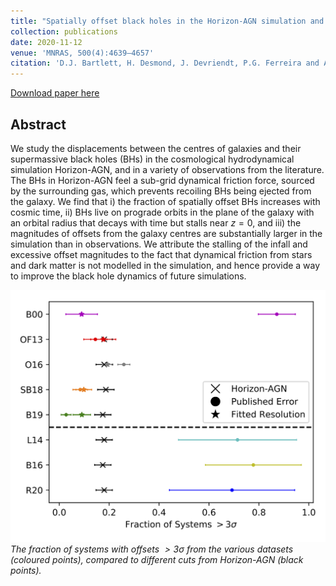```yaml
---
title: "Spatially offset black holes in the Horizon-AGN simulation and comparison to observations"
collection: publications
date: 2020-11-12
venue: 'MNRAS, 500(4):4639–4657'
citation: 'D.J. Bartlett, H. Desmond, J. Devriendt, P.G. Ferreira and A. Slyz. &quot;Spatially offset black holes in the Horizon-AGN simulation and comparison to observations.&quot; <i>MNRAS, 500(4):4639–4657</i>.'
---
```


[Download paper here](https://academic.oup.com/mnras/article-abstract/500/4/4639/5979790?redirectedFrom=fulltext&login=true)

## Abstract
We study the displacements between the centres of galaxies and their supermassive black holes (BHs) in the cosmological hydrodynamical simulation Horizon-AGN, and in a variety of observations from the literature. The BHs in Horizon-AGN feel a sub-grid dynamical friction force, sourced by the surrounding gas, which prevents recoiling BHs being ejected from the galaxy. We find that i) the fraction of spatially offset BHs increases with cosmic time, ii) BHs live on prograde orbits in the plane of the galaxy with an orbital radius that decays with time but stalls near $z=0$, and iii) the magnitudes of offsets from the galaxy centres are substantially larger in the simulation than in observations. We attribute the stalling of the infall and excessive offset magnitudes to the fact that dynamical friction from stars and dark matter is not modelled in the simulation, and hence provide a way to improve the black hole dynamics of future simulations.

![Figure13](/files/2020-11-12-offset-bh-hagn-fig.png)
*The fraction of systems with offsets $> 3 \sigma$ from the various datasets (coloured points), compared to different cuts from Horizon-AGN (black points).* 

